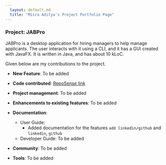 ```yaml
---
  layout: default.md
  title: "Misra Aditya's Project Portfolio Page"
---
```


### Project: JABPro

JABPro is a desktop application for hiring managers to help manage applicants. The user interacts with it using a CLI, and it has a GUI created with JavaFX. It is written in Java, and has about 10 kLoC.

Given below are my contributions to the project.

* **New Feature**: To be added

* **Code contributed**: [RepoSense link]()

* **Project management**: To be added

* **Enhancements to existing features**: To be added

* **Documentation**:
  * User Guide:
    * Added documentation for the features `add linkedin/github` and `linkedin`, `github`
  * Developer Guide: To be added

* **Community**: To be added

* **Tools**: To be added
